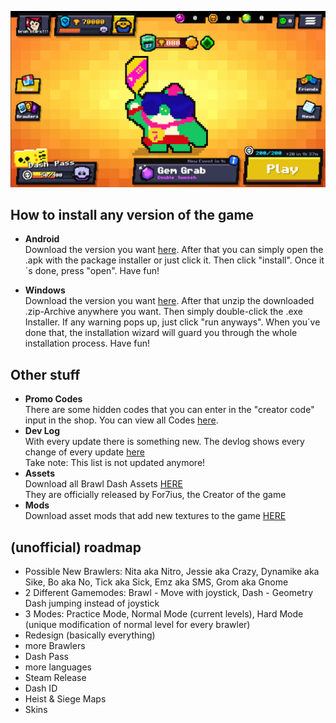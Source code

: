 <p align="center">
  <img src="/image.png">
</p>

## How to install any version of the game
- **Android** \
  Download the version you want [here](/versions/android/). After that you can simply open the .apk with the package installer or just click it. Then click "install". Once it´s done, press "open". Have fun!

- **Windows** \
  Download the version you want [here](/versions/windows/). After that unzip the downloaded .zip-Archive anywhere you want. Then simply double-click the .exe Installer. If any warning pops up, just click "run anyways". When you´ve done that, the installation wizard will guard you through the whole installation process. Have fun!

## Other stuff
- **Promo Codes** \
  There are some hidden codes that you can enter in the "creator code" input in the shop. You can view all Codes [here](/PromoCodes.png).
- **Dev Log** \
  With every update there is something new. The devlog shows every change of every update [here](/BrawlDashDevLog.docx) \
  Take note: This list is not updated anymore!
- **Assets** \
  Download all Brawl Dash Assets [HERE](https://drive.google.com/file/d/15vg-USwDteXZNii1q0q4F_CDHNCjM2dB/view)  
  They are officially released by For7ius, the Creator of the game
- **Mods** \
  Download asset mods that add new textures to the game [HERE](/mods/)

## (unofficial) roadmap
- Possible New Brawlers:
Nita aka Nitro, Jessie aka Crazy, Dynamike aka Sike, Bo aka No, Tick aka Sick, Emz aka SMS, Grom aka Gnome
- 2 Different Gamemodes:
Brawl - Move with joystick, Dash - Geometry Dash jumping instead of joystick
- 3 Modes:
Practice Mode, Normal Mode (current levels), Hard Mode (unique modification of normal level for every brawler)
- Redesign (basically everything)
- more Brawlers
- Dash Pass
- more languages
- Steam Release 
- Dash ID
- Heist & Siege Maps
- Skins
